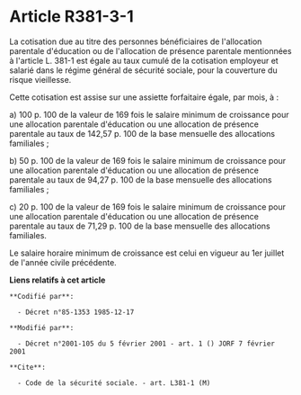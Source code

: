 # Article R381-3-1

La cotisation due au titre des personnes bénéficiaires de l'allocation parentale d'éducation ou de l'allocation de présence
parentale mentionnées à l'article L. 381-1 est égale au taux cumulé de la cotisation employeur et salarié dans le régime
général de sécurité sociale, pour la couverture du risque vieillesse.

Cette cotisation est assise sur une assiette forfaitaire égale, par mois, à :

a) 100 p. 100 de la valeur de 169 fois le salaire minimum de croissance pour une allocation parentale d'éducation ou une
allocation de présence parentale au taux de 142,57 p. 100 de la base mensuelle des allocations familiales ;

b) 50 p. 100 de la valeur de 169 fois le salaire minimum de croissance pour une allocation parentale d'éducation ou une
allocation de présence parentale au taux de 94,27 p. 100 de la base mensuelle des allocations familiales ;

c) 20 p. 100 de la valeur de 169 fois le salaire minimum de croissance pour une allocation parentale d'éducation ou une
allocation de présence parentale au taux de 71,29 p. 100 de la base mensuelle des allocations familiales.

Le salaire horaire minimum de croissance est celui en vigueur au 1er juillet de l'année civile précédente.

**Liens relatifs à cet article**

	**Codifié par**:

	  - Décret n°85-1353 1985-12-17

	**Modifié par**:

	  - Décret n°2001-105 du 5 février 2001 - art. 1 () JORF 7 février 2001

	**Cite**:

	  - Code de la sécurité sociale. - art. L381-1 (M)
